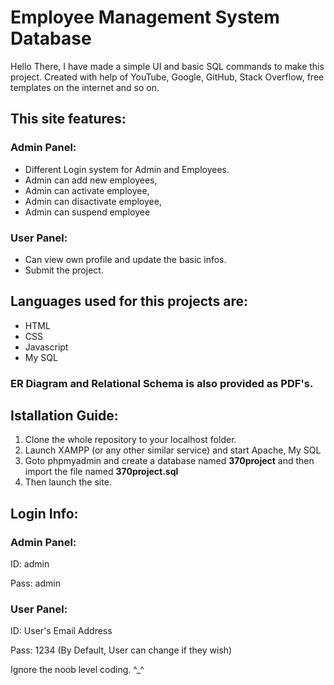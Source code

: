 # Employee Management System Database

Hello There, I have made a simple UI and basic SQL commands to make this project.
Created with help of YouTube, Google, GitHub, Stack Overflow, free templates on the internet and so on. 

## This site features:
### Admin Panel:
* Different Login system for Admin and Employees.
* Admin can add new employees, 
* Admin can activate employee, 
* Admin can disactivate employee, 
* Admin can suspend employee


### User Panel:

* Can view own profile and update the basic infos.
* Submit the project.


## Languages used for this projects are:
* HTML
* CSS
* Javascript
* My SQL

### ER Diagram and Relational Schema is also provided as PDF's. 

## Istallation Guide:
1. Clone the whole repository to your localhost folder.
2. Launch XAMPP (or any other similar service) and start Apache, My SQL
3. Goto phpmyadmin and create a database named **370project** and then import the file named **370project.sql**
4. Then launch the site.

## Login Info:
### Admin Panel:
ID: admin

Pass: admin

### User Panel:
ID: User's Email Address

Pass: 1234 (By Default, User can change if they wish)


Ignore the noob level coding. ^_^

